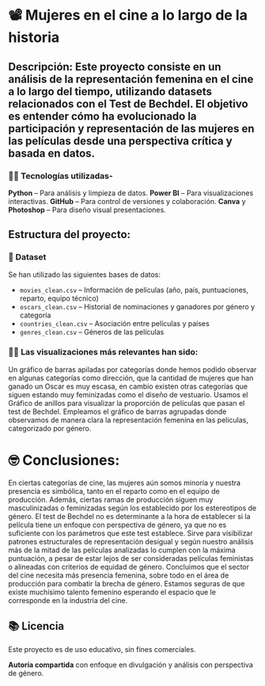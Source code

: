 # 📽️ Mujeres en el cine a lo largo de la historia

##   Descripción: Este proyecto consiste en un análisis de la representación femenina en el cine a lo largo del tiempo, utilizando datasets relacionados con el **Test de Bechdel**. El objetivo es entender cómo ha evolucionado la participación y representación de las mujeres en las películas desde una perspectiva crítica y basada en datos.

### 👩‍💻 Tecnologías utilizadas-

**Python** – Para análisis y limpieza de datos.
**Power BI** – Para visualizaciones interactivas.
**GitHub** – Para control de versiones y colaboración.
**Canva** y **Photoshop** – Para diseño visual presentaciones.

##  Estructura del proyecto:

### 📁 Dataset

Se han utilizado las siguientes bases de datos:
- `movies_clean.csv` – Información de películas (año, país, puntuaciones, reparto, equipo técnico)
- `oscars_clean.csv` – Historial de nominaciones y ganadores por género y categoría
- `countries_clean.csv` – Asociación entre películas y países
- `genres_clean.csv` – Géneros de las películas

### 👩‍💻 Las visualizaciones más relevantes han sido:

Un gráfico de barras apiladas por categorías donde hemos podido observar en algunas categorías como dirección, que la cantidad de mujeres que han ganado un Oscar es muy escasa, en cambio existen otras categorías que siguen estando muy feminizadas como el diseño de vestuario.
Usamos el Gráfico de anillos para visualizar la proporción de películas que pasan el test de Bechdel.
Empleamos el gráfico de barras agrupadas donde observamos de manera clara la representación femenina en las películas, categorizado por género.

# 🤓 Conclusiones:

En ciertas categorías de cine, las mujeres aún somos minoría y nuestra presencia es simbólica, tanto en el reparto como en el equipo de producción. Además, ciertas ramas de producción siguen muy masculinizadas o feminizadas según los establecido por los estereotipos de género.
El test de Bechdel no es determinante a la hora de establecer si la película tiene un enfoque con perspectiva de género, ya que no es suficiente con los parámetros que este test establece. Sirve para visibilizar patrones estructurales de representación desigual y según nuestro análisis más de la mitad de las películas analizadas lo cumplen con la máxima puntuación, a pesar de estar lejos de ser consideradas películas feministas o alineadas con criterios de equidad de género.
Concluimos que el sector del cine necesita más presencia femenina, sobre todo en el área de producción para combatir la brecha de género.
Estamos seguras de que existe muchísimo talento femenino esperando el espacio que le corresponde en la industria del cine.

## 📚 Licencia

Este proyecto es de uso educativo, sin fines comerciales.

**Autoría compartida** con enfoque en divulgación y análisis con perspectiva de género.